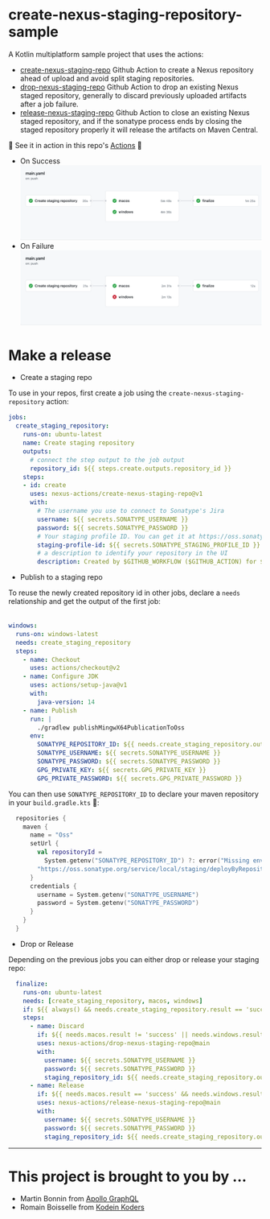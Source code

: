 # create-nexus-staging-repository-sample

A Kotlin multiplatform sample project that uses the actions:
- [create-nexus-staging-repo](https://github.com/nexus-actions/create-nexus-staging-repo) Github Action to create a Nexus repository ahead of upload and avoid split staging repositories.
- [drop-nexus-staging-repo](https://github.com/nexus-actions/drop-nexus-staging-repo) Github Action to drop an existing Nexus staged repository, generally to discard previously uploaded artifacts after a job failure.
- [release-nexus-staging-repo](https://github.com/nexus-actions/drop-nexus-staging-repo) Github Action to close an existing Nexus staged repository, and if the sonatype process ends by closing the staged repository properly it will release the artifacts on Maven Central.

🔧 See it in action in this repo's [Actions](https://github.com/nexus-actions/create-nexus-staging-repo-sample/actions) 🔧

- On Success
![](screenshot-success.png)
- On Failure
![](screenshot-failure.png)

# Make a release 

- Create a staging repo

To use in your repos, first create a job using the  `create-nexus-staging-repository` action:

```yaml
jobs:
  create_staging_repository:
    runs-on: ubuntu-latest
    name: Create staging repository
    outputs:
      # connect the step output to the job output
      repository_id: ${{ steps.create.outputs.repository_id }}
    steps:
    - id: create
      uses: nexus-actions/create-nexus-staging-repo@v1
      with:
        # The username you use to connect to Sonatype's Jira
        username: ${{ secrets.SONATYPE_USERNAME }}
        password: ${{ secrets.SONATYPE_PASSWORD }}
        # Your staging profile ID. You can get it at https://oss.sonatype.org/#stagingProfiles;$staginProfileId
        staging-profile-id: ${{ secrets.SONATYPE_STAGING_PROFILE_ID }}
        # a description to identify your repository in the UI
        description: Created by $GITHUB_WORKFLOW ($GITHUB_ACTION) for $GITHUB_REPOSITORY
```

- Publish to a staging repo

To reuse the newly created repository id in other jobs, declare a `needs` relationship and get the output of the first job:

```yaml

windows:
  runs-on: windows-latest
  needs: create_staging_repository
  steps:
    - name: Checkout
      uses: actions/checkout@v2
    - name: Configure JDK
      uses: actions/setup-java@v1
      with:
        java-version: 14
    - name: Publish
      run: |
        ./gradlew publishMingwX64PublicationToOss
      env:
        SONATYPE_REPOSITORY_ID: ${{ needs.create_staging_repository.outputs.repository_id }}
        SONATYPE_USERNAME: ${{ secrets.SONATYPE_USERNAME }}
        SONATYPE_PASSWORD: ${{ secrets.SONATYPE_PASSWORD }}
        GPG_PRIVATE_KEY: ${{ secrets.GPG_PRIVATE_KEY }}
        GPG_PRIVATE_PASSWORD: ${{ secrets.GPG_PRIVATE_PASSWORD }}
```

You can then use `SONATYPE_REPOSITORY_ID` to declare your maven repository in your `build.gradle.kts` 🎉:

```kotlin
  repositories {
    maven {
      name = "Oss"
      setUrl {
        val repositoryId =
          System.getenv("SONATYPE_REPOSITORY_ID") ?: error("Missing env variable: SONATYPE_REPOSITORY_ID")
        "https://oss.sonatype.org/service/local/staging/deployByRepositoryId/${repositoryId}/"
      }
      credentials {
        username = System.getenv("SONATYPE_USERNAME")
        password = System.getenv("SONATYPE_PASSWORD")
      }
    }
  }
```

- Drop or Release

Depending on the previous jobs you can either drop or release your staging repo:

````yaml
  finalize:
    runs-on: ubuntu-latest
    needs: [create_staging_repository, macos, windows]
    if: ${{ always() && needs.create_staging_repository.result == 'success' }}
    steps:
      - name: Discard
        if: ${{ needs.macos.result != 'success' || needs.windows.result != 'success' }}
        uses: nexus-actions/drop-nexus-staging-repo@main
        with:
          username: ${{ secrets.SONATYPE_USERNAME }}
          password: ${{ secrets.SONATYPE_PASSWORD }}
          staging_repository_id: ${{ needs.create_staging_repository.outputs.repository-id }}
      - name: Release
        if: ${{ needs.macos.result == 'success' && needs.windows.result == 'success' }}
        uses: nexus-actions/release-nexus-staging-repo@main
        with:
          username: ${{ secrets.SONATYPE_USERNAME }}
          password: ${{ secrets.SONATYPE_PASSWORD }}
          staging_repository_id: ${{ needs.create_staging_repository.outputs.repository_id }}
````

----------

# This project is brought to you by ...

- Martin Bonnin from [Apollo GraphQL](https://www.apollographql.com)
- Romain Boisselle from [Kodein Koders](https://kodein.net) 
